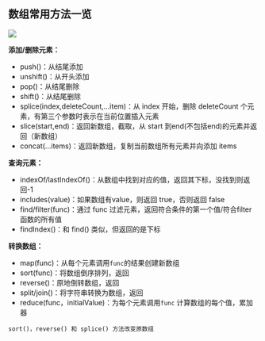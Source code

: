 <!--
 * @Author: Vimalakirti
 * @Date: 2020-06-26 23:06:32
 * @LastEditTime: 2020-06-27 00:08:45
 * @Description: 
 * @FilePath: \vuepress-blog\docs\blog\Javascript-Library\常见数组方法.md
--> 
## 数组常用方法一览

![](https://gitee.com/lj107571/imgformd/raw/master/%E6%95%B0%E7%BB%84%E6%96%B9%E6%B3%95.jpg)




  **添加/删除元素：**
  
- push()：从结尾添加
- unshift()：从开头添加
- pop()：从结尾删除
- shift()：从结尾删除
- splice(index,deleteCount,...item)：从 index 开始，删除 deleteCount 个元素，有第三个参数时表示在当前位置插入元素
- slice(start,end)：返回新数组，截取，从 start 到end(不包括end)的元素并返回（新数组）
- concat(...items)：返回新数组，复制当前数组所有元素并向添加 items
  
**查询元素：**
- indexOf/lastIndexOf()：从数组中找到对应的值，返回其下标，没找到则返回-1
- includes(value)：如果数组有value，则返回 true，否则返回 false
- find/filter(func)：通过 func 过滤元素，返回符合条件的第一个值/符合filter 函数的所有值
- findIndex()：和 find() 类似，但返回的是下标

**转换数组：**
- map(func)：从每个元素调用```func```的结果创建新数组
- sort(func)：将数组倒序排列，返回
- reverse()：原地倒转数组，返回
- split/join()：将字符串转换为数组，返回
- reduce(func，initialValue)：为每个元素调用```func``` 计算数组的每个值，累加器

```!
sort()，reverse() 和 splice() 方法改变原数组
```
